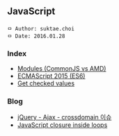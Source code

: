## JavaScript

```
ㅁ Author: suktae.choi
ㅁ Date: 2016.01.28
```

### Index
- [Modules (CommonJS vs AMD)](modules)
- [ECMAScript 2015 (ES6)](es6)
- [Get checked values](get-checked-values/)

### Blog
- [jQuery - Ajax - crossdomain 이슈](http://igna.tistory.com/19)
- [JavaScript closure inside loops](https://stackoverflow.com/questions/750486/javascript-closure-inside-loops-simple-practical-example)

